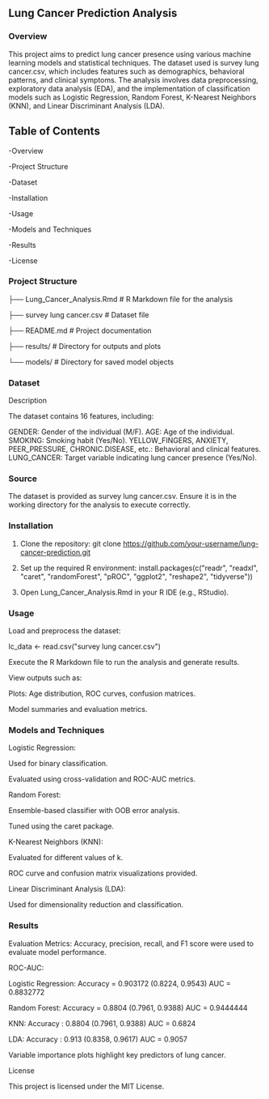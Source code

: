 ## Lung Cancer Prediction Analysis

### Overview

This project aims to predict lung cancer presence using various machine learning models and statistical techniques. The dataset used is survey lung cancer.csv, which includes features such as demographics, behavioral patterns, and clinical symptoms. The analysis involves data preprocessing, exploratory data analysis (EDA), and the implementation of classification models such as Logistic Regression, Random Forest, K-Nearest Neighbors (KNN), and Linear Discriminant Analysis (LDA).

## Table of Contents

-Overview

-Project Structure

-Dataset

-Installation

-Usage

-Models and Techniques

-Results

-License

### Project Structure

├── Lung_Cancer_Analysis.Rmd   # R Markdown file for the analysis

├── survey lung cancer.csv     # Dataset file

├── README.md                  # Project documentation

├── results/                   # Directory for outputs and plots

└── models/                    # Directory for saved model objects

### Dataset

Description

The dataset contains 16 features, including:

GENDER: Gender of the individual (M/F).
AGE: Age of the individual.
SMOKING: Smoking habit (Yes/No).
YELLOW_FINGERS, ANXIETY, PEER_PRESSURE, CHRONIC.DISEASE, etc.: Behavioral and clinical features.
LUNG_CANCER: Target variable indicating lung cancer presence (Yes/No).

### Source

The dataset is provided as survey lung cancer.csv. Ensure it is in the working directory for the analysis to execute correctly.

### Installation

1. Clone the repository:
git clone https://github.com/your-username/lung-cancer-prediction.git

2. Set up the required R environment:
install.packages(c("readr", "readxl", "caret", "randomForest", "pROC", "ggplot2", "reshape2", "tidyverse"))

3. Open Lung_Cancer_Analysis.Rmd in your R IDE (e.g., RStudio).
   


### Usage 

Load and preprocess the dataset:

lc_data <- read.csv("survey lung cancer.csv")

Execute the R Markdown file to run the analysis and generate results.

View outputs such as:

Plots: Age distribution, ROC curves, confusion matrices.

Model summaries and evaluation metrics.



### Models and Techniques

Logistic Regression:

Used for binary classification.

Evaluated using cross-validation and ROC-AUC metrics.

Random Forest:

Ensemble-based classifier with OOB error analysis.

Tuned using the caret package.

K-Nearest Neighbors (KNN):

Evaluated for different values of k.

ROC curve and confusion matrix visualizations provided.

Linear Discriminant Analysis (LDA):

Used for dimensionality reduction and classification.



### Results

Evaluation Metrics: Accuracy, precision, recall, and F1 score were used to evaluate model performance.

ROC-AUC:

Logistic Regression: Accuracy = 0.903172 (0.8224, 0.9543) AUC = 0.8832772 

Random Forest: Accuracy = 0.8804 (0.7961, 0.9388) AUC = 0.9444444

KNN:  Accuracy : 0.8804 (0.7961, 0.9388) AUC = 0.6824

LDA:  Accuracy : 0.913 (0.8358, 0.9617) AUC = 0.9057

Variable importance plots highlight key predictors of lung cancer.

License

This project is licensed under the MIT License.
